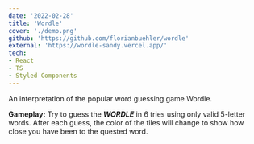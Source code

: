 ```yaml
---
date: '2022-02-28'
title: 'Wordle'
cover: './demo.png'
github: 'https://github.com/florianbuehler/wordle'
external: 'https://wordle-sandy.vercel.app/'
tech:
- React
- TS
- Styled Components
---
```


An interpretation of the popular word guessing game Wordle. 

**Gameplay:** Try to guess the **_WORDLE_** in 6 tries using only valid 5-letter words. After each guess, the color of the tiles will change to show how close you have been to the quested word. 
